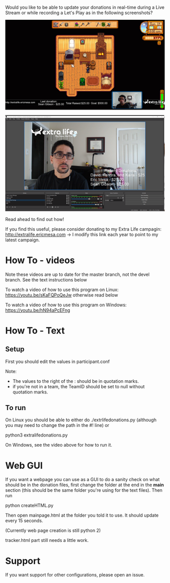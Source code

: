 Would you like to be able to update your donations in real-time during a Live Stream or while recording a Let's Play as in the following screenshots?

![Updates while in-game](https://github.com/djotaku/ELDonationTracker/blob/devel/screenshots/IngameUpdates.png)

![Updates while the webcam is the main focus](https://github.com/djotaku/ELDonationTracker/blob/devel/screenshots/RecentDonations.png)

Read ahead to find out how!

If you find this useful, please consider donating to my Extra Life campagin: http://extralife.ericmesa.com -> I modify this link each year to point to my latest campaign.

# How To - videos

Note these videos are up to date for the master branch, not the devel branch. See the text instructions below

To watch a video of how to use this program on Linux: https://youtu.be/sKaFQPoQeJw otherwise read below

To watch a video of how to use this program on Windows: https://youtu.be/hN94aPcEFng 

# How To - Text

## Setup
First you should edit the values in participant.conf

Note:

- The values to the right of the : should be in quotation marks.
- if you're not in a team, the TeamID should be set to null without quotation marks.

## To run

On Linux you should be able to either do ./extrlifedonations.py (although you may need to change the path in the #! line) or 

python3 extralifedonations.py

On Windows, see the video above for how to run it.

# Web GUI

If you want a webpage you can use as a GUI to do a sanity check on what should be in the donation files, first change the folder at the end in the __main__ section (this should be the same folder you're using for the text files). Then run

python createHTML.py 

Then open mainpage.html at the folder you told it to use. It should update every 15 seconds.

(Currently web page creation is still python 2)

tracker.html part still needs a little work.

# Support

If you want support for other configurations, please open an issue.
